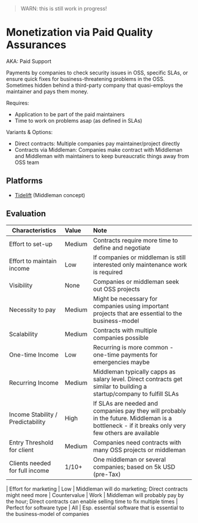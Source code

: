 > WARN: this is still work in progress!

# Monetization via Paid Quality Assurances
AKA: Paid Support

Payments by companies to check security issues in OSS, specific SLAs, or ensure quick fixes for business-threatening problems in the OSS. Sometimes hidden behind a third-party company that quasi-employs the maintainer and pays them money.

Requires:
* Application to be part of the paid maintainers 
* Time to work on problems asap (as defined in SLAs)

Variants & Options:
* Direct contracts: Multiple companies pay maintainer/project directly
* Contracts via Middleman: Companies make contract with Middleman and Middleman with maintainers to keep bureaucratic things away from OSS team

## Platforms
* [Tidelift](https://tidelift.com/) (Middleman concept)

## Evaluation

| Characteristics                   | Value  | Note |
| --------------------------------- |:------ |:---- |
| Effort to set-up                  | Medium | Contracts require more time to define and negotiate
| Effort to maintain income         | Low    | If companies or middleman is still interested only maintenance work is required
| Visibility                        | None   | Companies or middleman seek out OSS projects
| Necessity to pay                  | Medium | Might be necessary for companies using important projects that are essential to the business-model 
| Scalability                       | Medium | Contracts with multiple companies possible
| One-time Income                   | Low    | Recurring is more common - one-time payments for emergencies maybe
| Recurring Income                  | Medium | Middleman typically capps as salary level. Direct contracts get similar to building a startup/company to fulfill SLAs
| Income Stability / Predictability | High   | If SLAs are needed and companies pay they will probably in the future. Middleman is a bottleneck - if it breaks only very few others are available
| Entry Threshold for client        | Medium | Companies need contracts with many OSS projects or middleman
| Clients needed for full income    | 1/10+  | One middleman or several companies; based on 5k USD (pre-Tax)

| Effort for marketing              | Low    | Middleman will do marketing; Direct contracts might need more
| Countervalue                      | Work   | Middleman will probably pay by the hour; Direct contracts can enable selling time to fix multiple times
| Perfect for software type         | All    | Esp. essential software that is essential to the business-model of companies

